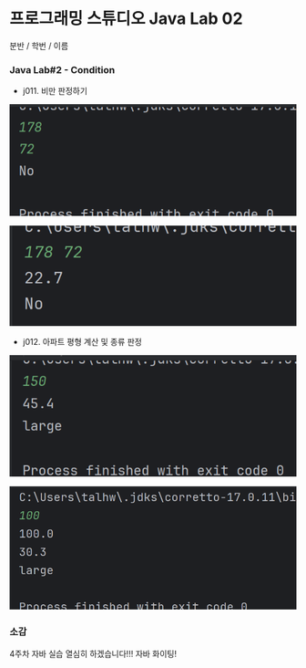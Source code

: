 # 프로그래밍 스튜디오 Java Lab 02
분반 / 학번 / 이름

### Java Lab#2 - Condition
- j011. 비만 판정하기

![j011](./captures/j011.png)

![j011](./captures/j011_1.png)

- j012. 아파트 평형 계산 및 종류 판정

![j012](./captures/j012.png)

![j012](./captures/j012_1.png)


### 소감
4주차 자바 실습 열심히 하겠습니다!!! 자바 화이팅!

